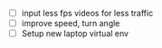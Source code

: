 - [ ] input less fps videos for less traffic
- [ ] improve speed, turn angle 
- [ ] Setup new laptop virtual env
